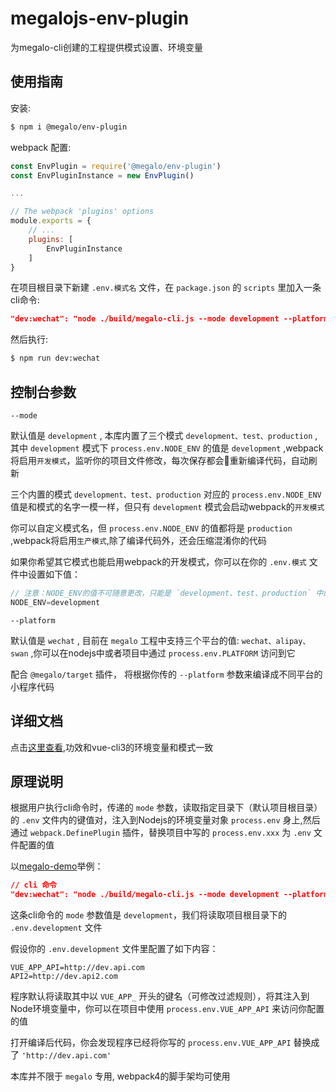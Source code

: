 # megalojs-env-plugin
为megalo-cli创建的工程提供模式设置、环境变量

## 使用指南

安装:
```bash
$ npm i @megalo/env-plugin
```

webpack 配置:
```js
const EnvPlugin = require('@megalo/env-plugin')
const EnvPluginInstance = new EnvPlugin()

...

// The webpack 'plugins' options
module.exports = {
    // ...
    plugins: [
        EnvPluginInstance
    ]
}
```

在项目根目录下新建 `.env.模式名` 文件，在 `package.json` 的 `scripts` 里加入一条cli命令:
```json
"dev:wechat": "node ./build/megalo-cli.js --mode development --platform wechat",
```

然后执行:
```bash
$ npm run dev:wechat
```

## 控制台参数

`--mode` 

默认值是 `development` , 本库内置了三个模式 `development、test、production` ,其中 `development` 模式下 `process.env.NODE_ENV` 的值是 `development` ,webpack将启用`开发模式`，监听你的项目文件修改，每次保存都会重新编译代码，自动刷新

三个内置的模式 `development、test、production` 对应的 `process.env.NODE_ENV` 值是和模式的名字一模一样，但只有 `development` 模式会启动webpack的`开发模式`

你可以自定义模式名，但 `process.env.NODE_ENV` 的值都将是 `production` ,webpack将启用`生产模式`,除了编译代码外，还会压缩混淆你的代码

如果你希望其它模式也能启用webpack的开发模式，你可以在你的 `.env.模式` 文件中设置如下值：
```js
// 注意：NODE_ENV的值不可随意更改，只能是 `development、test、production` 中的任一个
NODE_ENV=development
```

`--platform`

默认值是 `wechat` , 目前在 `megalo` 工程中支持三个平台的值: `wechat、alipay、swan` ,你可以在nodejs中或者项目中通过 `process.env.PLATFORM` 访问到它

配合 `@megalo/target` 插件， 将根据你传的 `--platform` 参数来编译成不同平台的小程序代码


## 详细文档

点击[这里查看](https://cli.vuejs.org/zh/guide/mode-and-env.html#%E6%A8%A1%E5%BC%8F),功效和vue-cli3的环境变量和模式一致

## 原理说明
根据用户执行cli命令时，传递的 `mode` 参数，读取指定目录下（默认项目根目录）的 `.env` 文件内的键值对，注入到Nodejs的环境变量对象 `process.env` 身上,然后通过 `webpack.DefinePlugin` 插件，替换项目中写的 `process.env.xxx` 为  `.env` 文件配置的值

以[megalo-demo](https://github.com/bigmeow/megalo-demo)举例：
```json
// cli 命令
"dev:wechat": "node ./build/megalo-cli.js --mode development --platform wechat"
```
这条cli命令的 `mode` 参数值是 `development`，我们将读取项目根目录下的 `.env.development` 文件

假设你的 `.env.development` 文件里配置了如下内容：
```config
VUE_APP_API=http://dev.api.com
API2=http://dev.api2.com
```

程序默认将读取其中以 `VUE_APP_` 开头的键名（可修改过滤规则），将其注入到Node环境变量中，你可以在项目中使用 `process.env.VUE_APP_API` 来访问你配置的值

打开编译后代码，你会发现程序已经将你写的 `process.env.VUE_APP_API` 替换成了 `'http://dev.api.com'`

本库并不限于 `megalo` 专用, webpack4的脚手架均可使用
